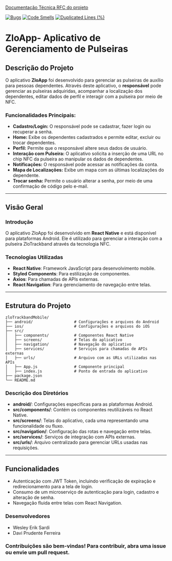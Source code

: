 [Documentação Técnica RFC do projeto](https://docs.google.com/document/d/11Tobzwm5-JkiURC2DJRTKl8LARjj46NG/edit?usp=sharing&ouid=113156827946997430842&rtpof=true&sd=true)

[![Bugs](https://sonarcloud.io/api/project_badges/measure?project=WesleySardi_projeto-conclusao-curso-mobile&metric=bugs)](https://sonarcloud.io/summary/new_code?id=WesleySardi_projeto-conclusao-curso-mobile)
[![Code Smells](https://sonarcloud.io/api/project_badges/measure?project=WesleySardi_projeto-conclusao-curso-mobile&metric=code_smells)](https://sonarcloud.io/summary/new_code?id=WesleySardi_projeto-conclusao-curso-mobile)
[![Duplicated Lines (%)](https://sonarcloud.io/api/project_badges/measure?project=WesleySardi_projeto-conclusao-curso-mobile&metric=duplicated_lines_density)](https://sonarcloud.io/summary/new_code?id=WesleySardi_projeto-conclusao-curso-mobile)

# ZloApp- Aplicativo de Gerenciamento de Pulseiras

## Descrição do Projeto

O aplicativo **ZloApp** foi desenvolvido para gerenciar as pulseiras de auxílio para pessoas dependentes. Através deste aplicativo, o **responsável** pode gerenciar as pulseiras adquiridas, acompanhar a localização dos dependentes, editar dados de perfil e interagir com a pulseira por meio de NFC.

### Funcionalidades Principais:

- **Cadastro/Login:** O responsável pode se cadastrar, fazer login ou recuperar a senha.
- **Home:** Exibe os dependentes cadastrados e permite editar, excluir ou trocar dependentes.
- **Perfil:** Permite que o responsável altere seus dados de usuário.
- **Interação com Pulseira:** O aplicativo solicita a inserção de uma URL no chip NFC da pulseira ao manipular os dados de dependentes.
- **Notificações:** O responsável pode acessar as notificações da conta.
- **Mapa de Localizações:** Exibe um mapa com as últimas localizações do dependente.
- **Trocar senha:** Permite o usuário alterar a senha, por meio de uma confirmação de código pelo e-mail.

---

## Visão Geral

### Introdução
O aplicativo ZloApp foi desenvolvido em **React Native** e está disponível para plataformas Android. Ele é utilizado para gerenciar a interação com a pulseira ZloTrackband através da tecnologia NFC.

### Tecnologias Utilizadas
- **React Native**: Framework JavaScript para desenvolvimento mobile.
- **Styled Components**: Para estilização de componentes.
- **Axios**: Para chamadas de APIs externas.
- **React Navigation**: Para gerenciamento de navegação entre telas.

---

## Estrutura do Projeto
```
zloTrackbandMobile/
├── android/                  # Configurações e arquivos do Android
├── ios/                      # Configurações e arquivos do iOS
├── src/
│   ├── components/           # Componentes React Native
│   ├── screens/              # Telas do aplicativo
│   ├── navigation/           # Navegação do aplicativo
│   ├── services/             # Serviços para chamadas de APIs externas
│   ├── urls/                 # Arquivo com as URLs utilizadas nas APIs
│   ├── App.js                # Componente principal
│   ├── index.js              # Ponto de entrada do aplicativo
├── package.json
└── README.md
```

### Descrição dos Diretórios
- **android/**: Configurações específicas para as plataformas Android.
- **src/components/**: Contém os componentes reutilizáveis no React Native.
- **src/screens/**: Telas do aplicativo, cada uma representando uma funcionalidade ou fluxo.
- **src/navigation/**: Configuração das rotas e navegação entre telas.
- **src/services/**: Serviços de integração com APIs externas.
- **src/urls/**: Arquivo centralizado para gerenciar URLs usadas nas requisições.

---

## Funcionalidades
- Autenticação com JWT Token, incluindo verificação de expiração e redirecionamento para a tela de login.
- Consumo de um microserviço de autenticação para login, cadastro e alteração de senha.
- Navegação fluida entre telas com React Navigation.

### Desenvolvedores

- Wesley Erik Sardi
- Davi Prudente Ferreira

### Contribuições são bem-vindas! Para contribuir, abra uma issue ou envie um pull request.
